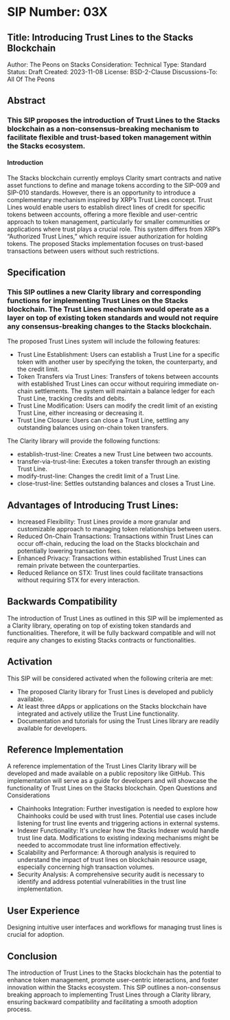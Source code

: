 # SIP Number: 03X
## Title: Introducing Trust Lines to the Stacks Blockchain

Author: The Peons on Stacks
Consideration: Technical
Type: Standard
Status: Draft
Created: 2023-11-08
License: BSD-2-Clause
Discussions-To: All Of The Peons

## Abstract
### This SIP proposes the introduction of Trust Lines to the Stacks blockchain as a non-consensus-breaking mechanism to facilitate flexible and trust-based token management within the Stacks ecosystem.
#### Introduction
The Stacks blockchain currently employs Clarity smart contracts and native asset functions to define and manage tokens according to the SIP-009 and SIP-010 standards. However, there is an opportunity to introduce a complementary mechanism inspired by XRP’s Trust Lines concept.
Trust Lines would enable users to establish direct lines of credit for specific tokens between accounts, offering a more flexible and user-centric approach to token management, particularly for smaller communities or applications where trust plays a crucial role. This system differs from XRP’s “Authorized Trust Lines,” which require issuer authorization for holding tokens. The proposed Stacks implementation focuses on trust-based transactions between users without such restrictions.

## Specification
### This SIP outlines a new Clarity library and corresponding functions for implementing Trust Lines on the Stacks blockchain. The Trust Lines mechanism would operate as a layer on top of existing token standards and would not require any consensus-breaking changes to the Stacks blockchain.
The proposed Trust Lines system will include the following features:
- Trust Line Establishment: Users can establish a Trust Line for a specific token with another user by specifying the token, the counterparty, and the credit limit.
- Token Transfers via Trust Lines: Transfers of tokens between accounts with established Trust Lines can occur without requiring immediate on-chain settlements. The system will maintain a balance ledger for each Trust Line, tracking credits and debits.
- Trust Line Modification: Users can modify the credit limit of an existing Trust Line, either increasing or decreasing it.
- Trust Line Closure: Users can close a Trust Line, settling any outstanding balances using on-chain token transfers.

The Clarity library will provide the following functions:
- establish-trust-line: Creates a new Trust Line between two accounts.
- transfer-via-trust-line: Executes a token transfer through an existing Trust Line.
- modify-trust-line: Changes the credit limit of a Trust Line.
- close-trust-line: Settles outstanding balances and closes a Trust Line.

## Advantages of Introducing Trust Lines:
- Increased Flexibility: Trust Lines provide a more granular and customizable approach to managing token relationships between users.
- Reduced On-Chain Transactions: Transactions within Trust Lines can occur off-chain, reducing the load on the Stacks blockchain and potentially lowering transaction fees.
- Enhanced Privacy: Transactions within established Trust Lines can remain private between the counterparties.
- Reduced Reliance on STX: Trust lines could facilitate transactions without requiring STX for every interaction.

## Backwards Compatibility
The introduction of Trust Lines as outlined in this SIP will be implemented as a Clarity library, operating on top of existing token standards and functionalities. Therefore, it will be fully backward compatible and will not require any changes to existing Stacks contracts or functionalities.

## Activation
This SIP will be considered activated when the following criteria are met:
- The proposed Clarity library for Trust Lines is developed and publicly available.
- At least three dApps or applications on the Stacks blockchain have integrated and actively utilize the Trust Line functionality.
- Documentation and tutorials for using the Trust Lines library are readily available for developers.

## Reference Implementation
A reference implementation of the Trust Lines Clarity library will be developed and made available on a public repository like GitHub. This implementation will serve as a guide for developers and will showcase the functionality of Trust Lines on the Stacks blockchain.
Open Questions and Considerations
- Chainhooks Integration: Further investigation is needed to explore how Chainhooks could be used with trust lines. Potential use cases include listening for trust line events and triggering actions in external systems.
- Indexer Functionality: It's unclear how the Stacks Indexer would handle trust line data. Modifications to existing indexing mechanisms might be needed to accommodate trust line information effectively.
- Scalability and Performance: A thorough analysis is required to understand the impact of trust lines on blockchain resource usage, especially concerning high transaction volumes.
- Security Analysis: A comprehensive security audit is necessary to identify and address potential vulnerabilities in the trust line implementation.

## User Experience
Designing intuitive user interfaces and workflows for managing trust lines is crucial for adoption.

## Conclusion
The introduction of Trust Lines to the Stacks blockchain has the potential to enhance token management, promote user-centric interactions, and foster innovation within the Stacks ecosystem. This SIP outlines a non-consensus breaking approach to implementing Trust Lines through a Clarity library, ensuring backward compatibility and facilitating a smooth adoption process.
